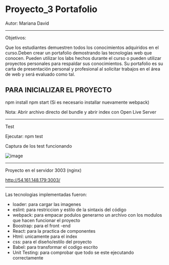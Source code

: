 # Proyecto_3 Portafolio
Autor: Mariana David 

--------------------
Objetivos:

Que los estudiantes demuestren todos los conocimientos adquiridos en el curso.Deben crear un portafolio demostrando las tecnologías web que conocen. Pueden utilizar los labs hechos durante el curso o pueden utilizar proyectos personales para respaldar sus conocimientos. Su portafolio es su carta de presentación personal y profesional al solicitar trabajos en el área de web y será evaluado como tal.

PARA INICIALIZAR EL PROYECTO
-------------------------------------

npm install
npm start (Si es necesario installar nuevamente webpack)

Nota: Abrir archivo directo del bundle y abrir index con Open Live Server

--------------------
Test

Ejecutar: npm test 

Captura de los test funcionando 


![image](https://user-images.githubusercontent.com/72479030/171776271-d6a00644-00ec-4462-87e9-9d39439d0c98.png)


-------------------------------------
Proyecto en el servidor 3003 (nginx)

http://54.161.148.179:3003/

--------------------------------------------------------------------------
Las tecnologias implementadas fueron:

- loader: para cargar las imagenes
- eslint: para restriccion y estilo de la sintaxis del código
- webpack: para empacar podulos generarno un archivo con los modulos que hacen funcionar el proyecto
- Boostrap: para el front -end
- React: para la practica de componentes
- Html: unicamente para el index
- css: para el diseño/estilo del proyecto
- Babel: para transformar el codigo escrito
- Unit Testing: para comprobar que todo se este ejecutando correctamente 


